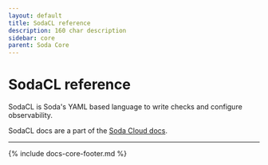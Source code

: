 ```yaml
---
layout: default
title: SodaCL reference
description: 160 char description
sidebar: core
parent: Soda Core
---
```


# SodaCL reference

SodaCL is Soda's YAML based language to write checks and configure observability.

SodaCL docs are a part of the <a href="https://docs.soda.io/soda-cl/soda-cl-overview.html" target="_blank">Soda Cloud docs</a>.




---
{% include docs-core-footer.md %}
